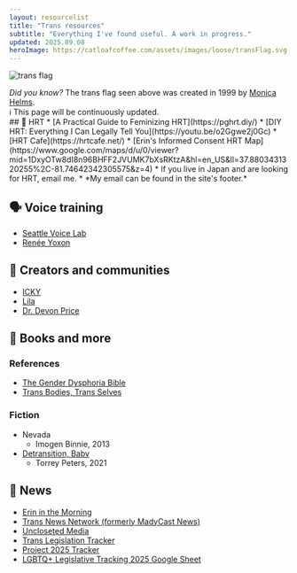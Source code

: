 ```yaml
---
layout: resourcelist
title: "Trans resources"
subtitle: "Everything I've found useful. A work in progress."
updated: 2025.09.08
heroImage: https://catloafcoffee.com/assets/images/loose/transFlag.svg
---
```

![trans flag]({{site.baseurl}}/assets/images/loose/transFlag.svg)
<div class="caption"><i>Did you know?</i> The trans flag seen above was created in 1999 by <a href="https://en.wikipedia.org/wiki/Monica_Helms">Monica Helms</a>.</div>
<!-- <div class="card">
	<div class="card-header">📚 Table of Contents</div>
	<div class="card-body">
		<ol type="i">
			<li><a href="#section1">Section one</a></li>
		</ol>
	</div>
</div>
<br> -->
<div class="alert alert-primary" role="alert">ℹ️ This page will be continuously updated.</div>
## 💉 HRT
* [A Practical Guide to Feminizing HRT](https://pghrt.diy/)
* [DIY HRT: Everything I Can Legally Tell You](https://youtu.be/o2Ggwe2j0Gc)
* [HRT Cafe](https://hrtcafe.net/)
* [Erin's Informed Consent HRT Map](https://www.google.com/maps/d/u/0/viewer?mid=1DxyOTw8dI8n96BHFF2JVUMK7bXsRKtzA&hl=en_US&ll=37.8803431320255%2C-81.74642342305575&z=4)
* If you live in Japan and are looking for HRT, email me.
	* *My email can be found in the site's footer.*

## 🗣️ Voice training
* [Seattle Voice Lab](https://www.seattlevoicelab.com/)
* [Renée Yoxon](https://www.reneeyoxon.com/)

## 💬 Creators and communities
* [ICKY](https://linktr.ee/ICKY)
* [Lila](https://www.tiktok.com/@lilarallatos)
* [Dr. Devon Price](https://substack.com/@drdevonprice)

## 📕 Books and more
### References
* [The Gender Dysphoria Bible](https://genderdysphoria.fyi/)
* [Trans Bodies, Trans Selves](http://transbodies.com/)

### Fiction
* Nevada
	* Imogen Binnie, 2013
* [Detransition, Baby](https://www.torreypeters.com/book/detransition-baby/)
	* Torrey Peters, 2021

## 📰 News
* [Erin in the Morning](https://www.erininthemorning.com/)
* [Trans News Network (formerly MadyCast News)](https://transnews.network/)
* [Uncloseted Media](https://substack.com/@unclosetedmedia)
* [Trans Legislation Tracker](https://translegislation.com/)
* [Project 2025 Tracker](https://www.project2025.observer/)
* [LGBTQ+ Legislative Tracking 2025 Google Sheet](https://docs.google.com/spreadsheets/d/1NfY8VvrUNQKX77CXilxlE1pepRSGTMZ70LoyFwx6fbk/edit?usp=sharing)